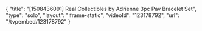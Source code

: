 {
    "title": "[1508436091] Real Collectibles by Adrienne 3pc Pav Bracelet Set",
    "type": "solo",
    "layout": "iframe-static",
    "videoId": "123178792",
    "url": "\/tvpembed\/123178792"
}